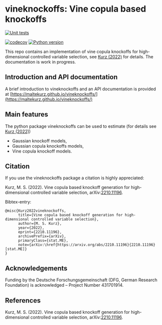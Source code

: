 # vineknockoffs: Vine copula based knockoffs 

[![Unit tests](https://github.com/MalteKurz/vineknockoffs/actions/workflows/unitest.yml/badge.svg)](https://github.com/MalteKurz/vineknockoffs/actions/workflows/unitest.yml)
<!--- [![PyPI version](https://badge.fury.io/py/DoubleML.svg)](https://badge.fury.io/py/DoubleML) --->
[![codecov](https://codecov.io/gh/MalteKurz/vineknockoffs/branch/main/graph/badge.svg?token=E3O3ZOLLBE)](https://codecov.io/gh/MalteKurz/vineknockoffs)
[![Python version](https://img.shields.io/badge/python-3.6%20%7C%203.7%20%7C%203.8%20%7C%203.9%20%7C%203.10-blue)](https://www.python.org/)


This repo contains an implementation of vine copula knockoffs for high-dimensional controlled variable selection, see 
[Kurz (2022)](https://arxiv.org/abs/2210.11196) for details. The documentation is work in progress.

## Introduction and API documentation

A brief introduction to vineknockoffs and an API documentation is provided at
[https://maltekurz.github.io/vineknockoffs/](https://maltekurz.github.io/vineknockoffs/)

## Main features

The python package vineknockoffs can be used to estimate (for details see [Kurz (2022)](https://arxiv.org/abs/2210.11196))
- Gaussian knockoff models,
- Gaussian copula knockoffs models,
- Vine copula knockoff models.


## Citation

If you use the vineknockoffs package a citation is highly appreciated:

Kurz, M. S. (2022). Vine copula based knockoff generation for high-dimensional controlled variable selection,
arXiv:[2210.11196](https://arxiv.org/abs/2210.11196).

Bibtex-entry:

    @misc{Kurz2022vineknockoffs,
          title={Vine copula based knockoff generation for high-dimensional controlled variable selection}, 
          author={M. S. Kurz},
          year={2022},
          eprint={2210.11196},
          archivePrefix={arXiv},
          primaryClass={stat.ME},
          note={arXiv:\href{https://arxiv.org/abs/2210.11196}{2210.11196} [stat.ME]}
    }

## Acknowledgements

Funding by the Deutsche Forschungsgemeinschaft (DFG, German Research
Foundation) is acknowledged – Project Number 431701914.

## References

Kurz, M. S. (2022). Vine copula based knockoff generation for high-dimensional controlled variable selection,
arXiv:[2210.11196](https://arxiv.org/abs/2210.11196).

